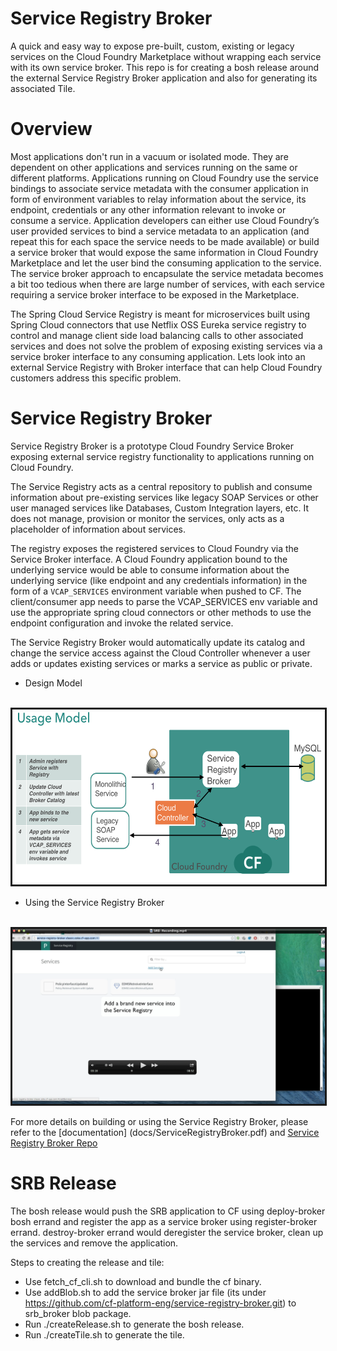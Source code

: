 # Service Registry Broker
A quick and easy way to expose pre-built, custom, existing or legacy services on the Cloud Foundry Marketplace without wrapping each service with its own service broker.
This repo is for creating a bosh release around the external Service Registry Broker application and also for generating its associated Tile.

# Overview

Most applications don't run in a vacuum or isolated mode. They are dependent on other applications and services running on the same or different platforms. Applications running on Cloud Foundry use the service bindings to associate service metadata with the consumer application in form of environment variables to relay information about the service, its endpoint, credentials or any other information relevant to invoke or consume a service. 
Application developers can either use Cloud Foundry’s user provided services to bind a service metadata to an application (and repeat this for each space the service needs to be made available) or build a service broker that would expose the same information in Cloud Foundry Marketplace and let the user bind the consuming application to the service. 
The service broker approach to encapsulate the service metadata becomes a bit too tedious when there are large number of services, with each service requiring a service broker interface to be exposed in the Marketplace.

The Spring Cloud Service Registry is meant for microservices built using Spring Cloud connectors that use Netflix OSS Eureka service registry to control and manage client side load balancing calls to other associated services and does not solve the problem of exposing existing services via a service broker interface to any consuming application.
Lets look into an external Service Registry with Broker interface that can help Cloud Foundry customers address this specific problem.

# Service Registry Broker
Service Registry Broker is a prototype Cloud Foundry Service Broker exposing external service registry functionality to applications running on Cloud Foundry.

The Service Registry acts as a central repository to publish and consume information about pre-existing services like legacy SOAP Services or other user managed services like Databases, Custom Integration layers, etc. It does not manage, provision or monitor the services, only acts as a placeholder of information about services.

The registry exposes the registered services to Cloud Foundry via the Service Broker interface. A Cloud Foundry application bound to the underlying service would be able to consume information about the underlying service (like endpoint and any credentials information) in the form of a `VCAP_SERVICES` environment variable when pushed to CF. The client/consumer app needs to parse the VCAP_SERVICES env variable and use the appropriate spring cloud connectors or other methods to use the endpoint configuration and invoke the related service.

The Service Registry Broker would automatically update its catalog and change the service access against the Cloud Controller whenever a user adds or updates existing services or marks a service as public or private.
* Design Model

&nbsp;&nbsp;&nbsp;&nbsp; <img src="./docs/SRB-Model.png" alt="Service Registry Broker" width="500" height="280" border="3" />


* Using the Service Registry Broker

&nbsp;&nbsp;&nbsp;&nbsp; <a href="https://github.com/cf-platform-eng/external-srb/blob/master/docs/SRB.mp4?raw=true" target="_blank"><img src="./docs/SRB-Video.png" 
alt="Service Registry Broker" width="500" height="280" border="3" /></a>

For more details on building or using the Service Registry Broker, please refer to the [documentation] (docs/ServiceRegistryBroker.pdf) and [Service Registry Broker Repo](https://github.com/cf-platform-eng/service-registry-broker.git)


# SRB Release

The bosh release would push the SRB application to CF using deploy-broker bosh errand and register the app as a service broker using register-broker errand. 
destroy-broker errand would deregister the service broker, clean up the services and remove the application.

Steps to creating the release and tile:

* Use fetch_cf_cli.sh to download and bundle the cf binary.
* Use addBlob.sh to add the service broker jar file (its under https://github.com/cf-platform-eng/service-registry-broker.git) to srb_broker blob package.
* Run ./createRelease.sh to generate the bosh release.
* Run ./createTile.sh to generate the tile.

